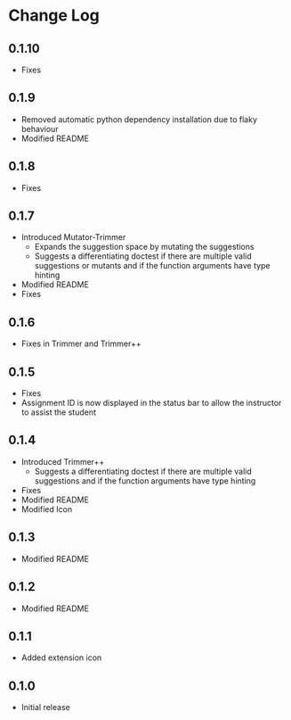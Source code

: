 # Change Log

## 0.1.10
- Fixes

## 0.1.9
- Removed automatic python dependency installation due to flaky behaviour
- Modified README

## 0.1.8
- Fixes

## 0.1.7
- Introduced Mutator-Trimmer
    - Expands the suggestion space by mutating the suggestions
    - Suggests a differentiating doctest if there are multiple valid suggestions or mutants and if the function arguments have type hinting
- Modified README
- Fixes

## 0.1.6
- Fixes in Trimmer and Trimmer++

## 0.1.5

- Fixes
- Assignment ID is now displayed in the status bar to allow the instructor to assist the student

## 0.1.4

- Introduced Trimmer++
    - Suggests a differentiating doctest if there are multiple valid suggestions and if the function arguments have type hinting
- Fixes
- Modified README
- Modified Icon

## 0.1.3

- Modified README

## 0.1.2

- Modified README

## 0.1.1

- Added extension icon

## 0.1.0

- Initial release

